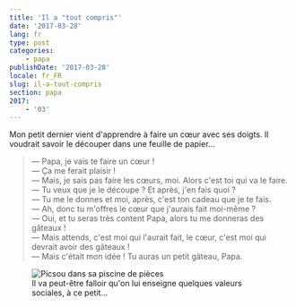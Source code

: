 ```yaml
---
title: 'Il a "tout compris"'
date: '2017-03-28'
lang: fr
type: post
categories:
    - papa
publishDate: '2017-03-28'
locale: fr_FR
slug: il-a-tout-compris
section: papa
2017:
    - '03'
---
```


Mon petit dernier vient d'apprendre à faire un cœur avec ses doigts. Il voudrait savoir le découper dans une feuille de papier…

<!--more-->

> — Papa, je vais te faire un cœur !  
> — Ça me ferait plaisir !  
> — Mais, je sais pas faire les cœurs, moi. Alors c'est toi qui va le faire.  
> — Tu veux que je le découpe ? Et après, j'en fais quoi ?  
> — Tu me le donnes et moi, après, c'est ton cadeau que je te fais.  
> — Ah, donc tu m'offres le cœur que j'aurais fait moi-même ?  
> — Oui, et tu seras très content Papa, alors tu me donneras des gâteaux !  
> — Mais attends, c'est moi qui l'aurait fait, le cœur, c'est moi qui devrait avoir des gâteaux !  
> — Mais c'était mon idée ! Tu auras un petit gâteau, Papa.


<figure>
  <img src="{{<fileFolder>}}picsou.gif" alt="Picsou dans sa piscine de pièces"/>
  <figcaption>Il va peut-être falloir qu'on lui enseigne quelques valeurs sociales, à ce petit…</figcaption>
</figure>